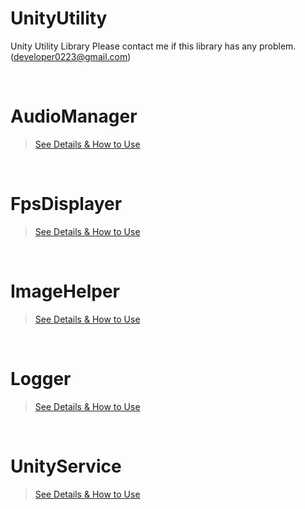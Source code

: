 # UnityUtility
Unity Utility Library
Please contact me if this library has any problem. (developer0223@gmail.com)


</br>


# AudioManager
> [See Details & How to Use](https://github.com/JungukHom/UnityUtility/blob/main/Project/UnityUtility/Assets/AudioManager/Sample/ReadME/AudioManager.md "Detail of AudioManager")

</br>

# FpsDisplayer
> [See Details & How to Use](https://github.com/JungukHom/UnityUtility/blob/main/Project/UnityUtility/Assets/FpsDisplayer/Sample/ReadME/FpsDisplayer.md "Detail of FpsDisplayer")

</br>

# ImageHelper
> [See Details & How to Use](https://github.com/JungukHom/UnityUtility/blob/main/Project/UnityUtility/Assets/ImageHelper/Sample/ReadME/ImageHelper.md "Detail of ImageHelper")

</br>

# Logger
> [See Details & How to Use](https://github.com/JungukHom/UnityUtility/blob/main/Project/UnityUtility/Assets/Logger/Sample/ReadME/Logger.md "Detail of Logger")

</br>

# UnityService
> [See Details & How to Use](https://github.com/JungukHom/UnityUtility/blob/main/Project/UnityUtility/Assets/UnityService/Sample/ReadME/UnityService.md "Detail of UnityService")

</br>
